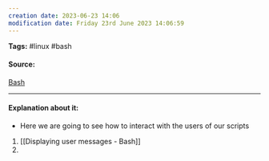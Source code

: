 ```yaml
---
creation date: 2023-06-23 14:06
modification date: Friday 23rd June 2023 14:06:59
---
```


**Tags:** #linux #bash 

#### Source:
[Bash](https://tldp.org/LDP/Bash-Beginners-Guide/html/chap_08.html)

--------------------------------------

#### Explanation about it:

* Here we are going to see how to interact with the users of our scripts

1. [[Displaying user messages - Bash]]
2. 